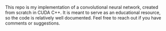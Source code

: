 This repo is my implementation of a convolutional neural network, created from scratch in CUDA C++. It is meant to serve as an educational resource, so the code is relatively well documented. Feel free to reach out if you have comments or suggestions. 
